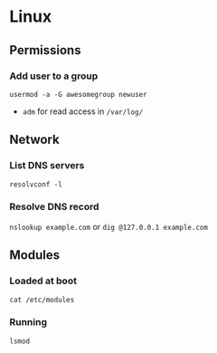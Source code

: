 # Linux

## Permissions

### Add user to a group

`usermod -a -G awesomegroup newuser`

* `adm` for read access in `/var/log/`

## Network

### List DNS servers

`resolvconf -l`

### Resolve DNS record

`nslookup example.com`
or
`dig @127.0.0.1 example.com`

## Modules

### Loaded at boot

`cat /etc/modules`

### Running

`lsmod`